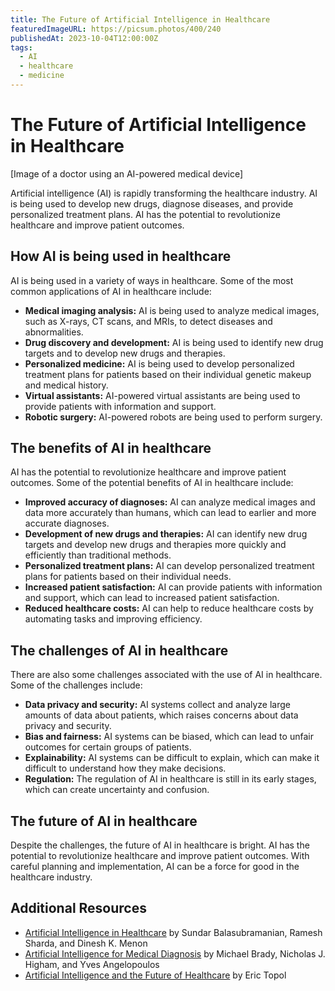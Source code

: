 ```yaml
---
title: The Future of Artificial Intelligence in Healthcare
featuredImageURL: https://picsum.photos/400/240
publishedAt: 2023-10-04T12:00:00Z
tags:
  - AI
  - healthcare
  - medicine
---
```


# The Future of Artificial Intelligence in Healthcare

[Image of a doctor using an AI-powered medical device]

Artificial intelligence (AI) is rapidly transforming the healthcare industry. AI is being used to develop new drugs, diagnose diseases, and provide personalized treatment plans. AI has the potential to revolutionize healthcare and improve patient outcomes.

## How AI is being used in healthcare

AI is being used in a variety of ways in healthcare. Some of the most common applications of AI in healthcare include:

* **Medical imaging analysis:** AI is being used to analyze medical images, such as X-rays, CT scans, and MRIs, to detect diseases and abnormalities.
* **Drug discovery and development:** AI is being used to identify new drug targets and to develop new drugs and therapies.
* **Personalized medicine:** AI is being used to develop personalized treatment plans for patients based on their individual genetic makeup and medical history.
* **Virtual assistants:** AI-powered virtual assistants are being used to provide patients with information and support.
* **Robotic surgery:** AI-powered robots are being used to perform surgery.

## The benefits of AI in healthcare

AI has the potential to revolutionize healthcare and improve patient outcomes. Some of the potential benefits of AI in healthcare include:

* **Improved accuracy of diagnoses:** AI can analyze medical images and data more accurately than humans, which can lead to earlier and more accurate diagnoses.
* **Development of new drugs and therapies:** AI can identify new drug targets and develop new drugs and therapies more quickly and efficiently than traditional methods.
* **Personalized treatment plans:** AI can develop personalized treatment plans for patients based on their individual needs.
* **Increased patient satisfaction:** AI can provide patients with information and support, which can lead to increased patient satisfaction.
* **Reduced healthcare costs:** AI can help to reduce healthcare costs by automating tasks and improving efficiency.

## The challenges of AI in healthcare

There are also some challenges associated with the use of AI in healthcare. Some of the challenges include:

* **Data privacy and security:** AI systems collect and analyze large amounts of data about patients, which raises concerns about data privacy and security.
* **Bias and fairness:** AI systems can be biased, which can lead to unfair outcomes for certain groups of patients.
* **Explainability:** AI systems can be difficult to explain, which can make it difficult to understand how they make decisions.
* **Regulation:** The regulation of AI in healthcare is still in its early stages, which can create uncertainty and confusion.

## The future of AI in healthcare

Despite the challenges, the future of AI in healthcare is bright. AI has the potential to revolutionize healthcare and improve patient outcomes. With careful planning and implementation, AI can be a force for good in the healthcare industry.

## Additional Resources

* [Artificial Intelligence in Healthcare](https://www.amazon.com/Artificial-Intelligence-Healthcare-Handbook/dp/0198806362) by Sundar Balasubramanian, Ramesh Sharda, and Dinesh K. Menon
* [Artificial Intelligence for Medical Diagnosis](https://www.amazon.com/Artificial-Intelligence-Medical-Diagnosis/dp/0198832835) by Michael Brady, Nicholas J. Higham, and Yves Angelopoulos
* [Artificial Intelligence and the Future of Healthcare](https://www.amazon.com/Artificial-Intelligence-Future-Healthcare/dp/1119595409) by Eric Topol
